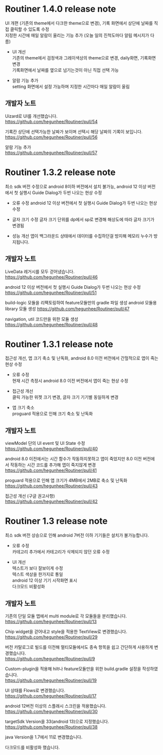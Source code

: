 Routiner 1.4.0 release note
=========================
UI 개편 (기존의 theme에서 다크한 theme으로 변경), 기록 화면에서 상단에 날짜를 직접 클릭할 수 있도록 수정  
지정한 시간에 매일 알람이 울리는 기능 추가 (오늘 일의 진척도마다 알림 메시지가 다름)  

- UI 개선  
기존의 theme에서 검정색과 그레이색상의 theme으로 변경, daily화면, 기록화면 변경  
기록화면에서 날짜를 옆으로 넘기는것이 아닌 직접 선택 가능  
  
- 알람 기능 추가  
setting 화면에서 설정 가능하며 지정한 시간마다 매일 알람이 울림  

개발자 노트
---
Uizard로 UI를 개선했습니다.  
https://github.com/hegunhee/Routiner/pull/54  

기록칸 상단에 선택가능한 날짜가 보이며 선택시 해당 날짜의 기록이 보입니다.  
https://github.com/hegunhee/Routiner/pull/56  

알람 기능 추가  
https://github.com/hegunhee/Routiner/pull/57

Routiner 1.3.2 release note
=========================
최소 sdk 버전 수정으로 android 8이하 버전에서 설치 불가능, android 12 이상 버전에서 첫 실행시 Guide Dialog가 두번 나오는 현상 수정

- 오류 수정
android 12 이상 버전에서 첫 실행시 Guide Dialog가 두번 나오는 현상 수정

- 글자 크기 수정
글자 크기 단위를 dp에서 sp로 변경해 해상도에 따라 글자 크기가 변경됨

- 성능 개선
앱이 백그라운드 상태에서 데이터를 수집하던걸 방지해
메모리 누수가 방지됩니다.

개발자 노트
---
LiveData 레거시를 모두 걷어냈습니다.
https://github.com/hegunhee/Routiner/pull/46

android 12 이상 버전에서 첫 실행시 Guide Dialog가 두번 나오는 현상 수정
https://github.com/hegunhee/Routiner/pull/51

build-logic 모듈을 리팩토링하여 feature모듈만의 gradle 파일 생성
android 모듈용 library 모듈 생성
https://github.com/hegunhee/Routiner/pull/47

navigation, util 코드만을 위한 모듈 생성
https://github.com/hegunhee/Routiner/pull/48

Routiner 1.3.1 release note
=========================
접근성 개선, 앱 크기 축소 및 난독화, android 8.0 이전 버전에서 간헐적으로 앱이 죽는 현상 수정

- 오류 수정  
현재 시간 측정시 android 8.0 이전 버전에서 앱이 죽는 현상 수정

- 접근성 개선  
클릭 가능한 위젯 크기 변경, 글자 크기 기기별 동일하게 변경

- 앱 크기 축소  
proguard 적용으로 인해 크기 축소 및 난독화

개발자 노트
--- 
viewModel 단의 UI event 및 UI State 수정  
https://github.com/hegunhee/Routiner/pull/40

android 8.0 이전에서는 시간 함수가 작동하지못하고 앱이 죽었지만
8.0 이전 버전에서 작동하는 시간 코드를 추가해 앱이 죽지않게 변경  
https://github.com/hegunhee/Routiner/pull/41

proguard 적용으로 인해 앱 크기가 4MB에서 2MB로 축소 및 난독화  
https://github.com/hegunhee/Routiner/pull/43

접근성 개선 (구글 권고사항)  
https://github.com/hegunhee/Routiner/pull/42



Routiner 1.3 release note
=========================  
최소 sdk 버전 상승으로 인해 android 7버전 이하 기기들은 설치가 불가능합니다.

- 오류 수정  
카테고리 추가에서 카테고리가 삭제되지 않던 오류 수정

- UI 개선  
텍스트가 보다 잘보이게 수정  
텍스트 색상을 한가지로 통일  
android 12 이상 기기 시작화면 표시  
다크모드 비활성화  

개발자 노트
----
기존의 단일 모듈 앱에서 multi module로 각 모듈들을 분리했습니다.  
https://github.com/hegunhee/Routiner/pull/13  

Chip widget을 걷어내고 style을 적용한 TextView로 변경했습니다.  
https://github.com/hegunhee/Routiner/pull/29  

버전 카탈로그로 빌드를 이전해 멀티모듈에서도 종속 항목을 쉽고 간단하게 사용하게 변경했습니다.  
https://github.com/hegunhee/Routiner/pull/9  

Custom-plugin을 적용해 hilt나 feature모듈만을 위한 build.gradle 설정을 작성하였습니다.  
https://github.com/hegunhee/Routiner/pull/19  

UI 상태를 Flows로 변경했습니다.  
https://github.com/hegunhee/Routiner/pull/17  

android 12버전 이상의 스플래시 스크린을 적용했습니다.  
https://github.com/hegunhee/Routiner/pull/30  

targetSdk Version을 33(android 13)으로 지정했습니다.  
https://github.com/hegunhee/Routiner/pull/38  

java Version을 1.7에서 11로 변경했습니다.  

다크모드를 비활성화 했습니다.
